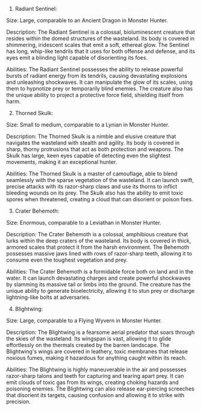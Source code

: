 

1. Radiant Sentinel:

Size: Large, comparable to an Ancient Dragon in Monster Hunter.

Description: The Radiant Sentinel is a colossal, bioluminescent creature that resides within the domed structures of the wasteland. Its body is covered in shimmering, iridescent scales that emit a soft, ethereal glow. The Sentinel has long, whip-like tendrils that it uses for both offense and defense, and its eyes emit a blinding light capable of disorienting its foes.

Abilities: The Radiant Sentinel possesses the ability to release powerful bursts of radiant energy from its tendrils, causing devastating explosions and unleashing shockwaves. It can manipulate the glow of its scales, using them to hypnotize prey or temporarily blind enemies. The creature also has the unique ability to project a protective force field, shielding itself from harm.

2. Thorned Skulk:

Size: Small to medium, comparable to a Lynian in Monster Hunter.

Description: The Thorned Skulk is a nimble and elusive creature that navigates the wasteland with stealth and agility. Its body is covered in sharp, thorny protrusions that act as both protection and weapons. The Skulk has large, keen eyes capable of detecting even the slightest movements, making it an exceptional hunter.

Abilities: The Thorned Skulk is a master of camouflage, able to blend seamlessly with the sparse vegetation of the wasteland. It can launch swift, precise attacks with its razor-sharp claws and use its thorns to inflict bleeding wounds on its prey. The Skulk also has the ability to emit toxic spores when threatened, creating a cloud that can disorient or poison foes.

3. Crater Behemoth:

Size: Enormous, comparable to a Leviathan in Monster Hunter.

Description: The Crater Behemoth is a colossal, amphibious creature that lurks within the deep craters of the wasteland. Its body is covered in thick, armored scales that protect it from the harsh environment. The Behemoth possesses massive jaws lined with rows of razor-sharp teeth, allowing it to consume even the toughest vegetation and prey.

Abilities: The Crater Behemoth is a formidable force both on land and in the water. It can launch devastating charges and create powerful shockwaves by slamming its massive tail or limbs into the ground. The creature has the unique ability to generate bioelectricity, allowing it to stun prey or discharge lightning-like bolts at adversaries.

4. Blightwing:

Size: Large, comparable to a Flying Wyvern in Monster Hunter.

Description: The Blightwing is a fearsome aerial predator that soars through the skies of the wasteland. Its wingspan is vast, allowing it to glide effortlessly on the thermals created by the barren landscape. The Blightwing's wings are covered in leathery, toxic membranes that release noxious fumes, making it hazardous for anything caught within its reach.

Abilities: The Blightwing is highly maneuverable in the air and possesses razor-sharp talons and teeth for capturing and tearing apart prey. It can emit clouds of toxic gas from its wings, creating choking hazards and poisoning enemies. The Blightwing can also release ear-piercing screeches that disorient its targets, causing confusion and allowing it to strike with precision.